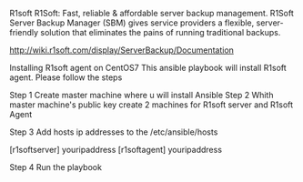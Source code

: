 R1soft R1Soft: Fast, reliable & affordable server backup management.
R1Soft Server Backup Manager (SBM) gives service providers a flexible, server-friendly solution that eliminates the pains of running traditional backups.

http://wiki.r1soft.com/display/ServerBackup/Documentation










Installing R1soft agent on CentOS7 
This ansible playbook will install R1soft agent. Please follow the steps

Step 1 Create master machine where u will install Ansible
Step 2 Whith master machine's public key create 2 machines for R1soft server and R1soft Agent

Step 3 Add hosts ip addresses to the /etc/ansible/hosts

[r1softserver]
youripaddress
[r1softagent]
youripaddress

Step 4 Run the playbook

